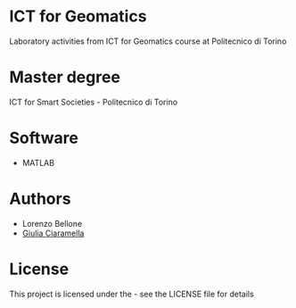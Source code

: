 # ICT for Geomatics
Laboratory activities from ICT for Geomatics course at Politecnico di Torino

# Master degree
ICT for Smart Societies - Politecnico di Torino
# Software
* MATLAB
# Authors
* Lorenzo Bellone
* [Giulia Ciaramella](https://github.com/GiuliaCiaramella)
# License
This project is licensed under the  - see the LICENSE file for details
